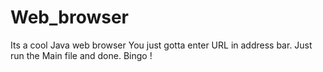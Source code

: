 # Web_browser 
Its a cool Java web browser 
You just gotta enter URL in address bar.
Just run the Main file and done.
Bingo !
